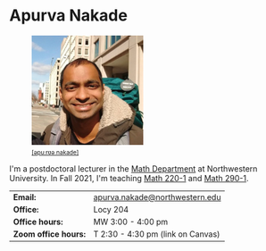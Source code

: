 # Apurva Nakade

<link href="https://assets.calendly.com/assets/external/widget.css" rel="stylesheet">
<script src="https://assets.calendly.com/assets/external/widget.js" type="text/javascript" async></script>

<figure class="right">
    <img src="images/me0.jpg" width="200px"/>
    <figcaption>
        <a href = "https://en.wikipedia.org/wiki/Help:IPA/Marathi"
           style = "font-size: 0.75em"
           target = "_blank">
            [əpuːrʋə nakade]
        </a>
    </figcaption>
</figure>

I\'m a postdoctoral lecturer in the [Math Department](https://www.math.northwestern.edu/) at Northwestern University. 
In Fall 2021, I'm teaching [Math 220-1](https://canvas.northwestern.edu/courses/152729) and [Math 290-1](https://canvas.northwestern.edu/courses/152713).

| | |
| - | - |
| **Email:** | [apurva.nakade@northwestern.edu](mailto:apurva.nakade@northwestern.edu) |
| **Office:** | Locy 204 |
| **Office hours:** | MW 3:00 - 4:00 pm |
| **Zoom office hours:** | T 2:30 - 4:30 pm (link on Canvas) |
